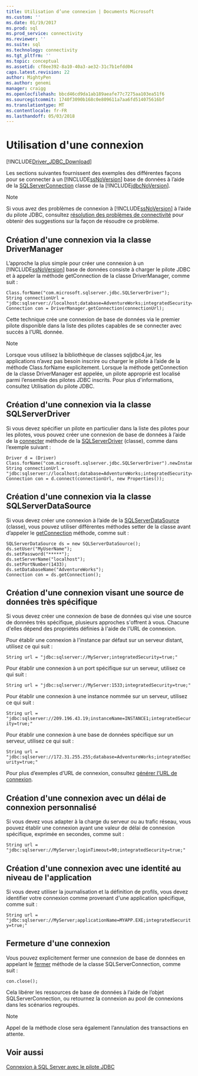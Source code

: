 ```yaml
---
title: Utilisation d’une connexion | Documents Microsoft
ms.custom: ''
ms.date: 01/19/2017
ms.prod: sql
ms.prod_service: connectivity
ms.reviewer: ''
ms.suite: sql
ms.technology: connectivity
ms.tgt_pltfrm: ''
ms.topic: conceptual
ms.assetid: cf8ee392-8a10-40a3-ae32-31c7b1efdd04
caps.latest.revision: 22
author: MightyPen
ms.author: genemi
manager: craigg
ms.openlocfilehash: bbcd46cd9da1ab189aeafe77c7275aa103ea51f6
ms.sourcegitcommit: 1740f3090b168c0e809611a7aa6fd514075616bf
ms.translationtype: MT
ms.contentlocale: fr-FR
ms.lasthandoff: 05/03/2018
---
```

# <a name="working-with-a-connection"></a>Utilisation d'une connexion
[!INCLUDE[Driver_JDBC_Download](../../includes/driver_jdbc_download.md)]

  Les sections suivantes fournissent des exemples des différentes façons pour se connecter à un [!INCLUDE[ssNoVersion](../../includes/ssnoversion_md.md)] base de données à l’aide de la [SQLServerConnection](../../connect/jdbc/reference/sqlserverconnection-class.md) classe de la [!INCLUDE[jdbcNoVersion](../../includes/jdbcnoversion_md.md)].  
  
> [!NOTE]  
>  Si vous avez des problèmes de connexion à [!INCLUDE[ssNoVersion](../../includes/ssnoversion_md.md)] à l’aide du pilote JDBC, consultez [résolution des problèmes de connectivité](../../connect/jdbc/troubleshooting-connectivity.md) pour obtenir des suggestions sur la façon de résoudre ce problème.  
  
## <a name="creating-a-connection-by-using-the-drivermanager-class"></a>Création d'une connexion via la classe DriverManager  
 L’approche la plus simple pour créer une connexion à un [!INCLUDE[ssNoVersion](../../includes/ssnoversion_md.md)] base de données consiste à charger le pilote JDBC et à appeler la méthode getConnection de la classe DriverManager, comme suit :  
  
```  
Class.forName("com.microsoft.sqlserver.jdbc.SQLServerDriver");  
String connectionUrl = "jdbc:sqlserver://localhost;database=AdventureWorks;integratedSecurity=true;"  
Connection con = DriverManager.getConnection(connectionUrl);  
```  
  
 Cette technique crée une connexion de base de données via le premier pilote disponible dans la liste des pilotes capables de se connecter avec succès à l'URL donnée.  
  
> [!NOTE]  
>  Lorsque vous utilisez la bibliothèque de classes sqljdbc4.jar, les applications n’avez pas besoin inscrire ou charger le pilote à l’aide de la méthode Class.forName explicitement. Lorsque la méthode getConnection de la classe DriverManager est appelée, un pilote approprié est localisé parmi l’ensemble des pilotes JDBC inscrits. Pour plus d'informations, consultez Utilisation du pilote JDBC.  
  
## <a name="creating-a-connection-by-using-the-sqlserverdriver-class"></a>Création d'une connexion via la classe SQLServerDriver  
 Si vous devez spécifier un pilote en particulier dans la liste des pilotes pour les pilotes, vous pouvez créer une connexion de base de données à l’aide de la [connecter](../../connect/jdbc/reference/connect-method-sqlserverdriver.md) méthode de la [SQLServerDriver](../../connect/jdbc/reference/sqlserverdriver-class.md) (classe), comme dans l’exemple suivant :  
  
```  
Driver d = (Driver) Class.forName("com.microsoft.sqlserver.jdbc.SQLServerDriver").newInstance();  
String connectionUrl = "jdbc:sqlserver://localhost;database=AdventureWorks;integratedSecurity=true;"  
Connection con = d.connect(connectionUrl, new Properties());  
```  
  
## <a name="creating-a-connection-by-using-the-sqlserverdatasource-class"></a>Création d'une connexion via la classe SQLServerDataSource  
 Si vous devez créer une connexion à l’aide de la [SQLServerDataSource](../../connect/jdbc/reference/sqlserverdatasource-class.md) (classe), vous pouvez utiliser différentes méthodes setter de la classe avant d’appeler le [getConnection](../../connect/jdbc/reference/getconnection-method.md) méthode, comme suit :  
  
```  
SQLServerDataSource ds = new SQLServerDataSource();  
ds.setUser("MyUserName");  
ds.setPassword("*****");  
ds.setServerName("localhost");  
ds.setPortNumber(1433);   
ds.setDatabaseName("AdventureWorks");  
Connection con = ds.getConnection();  
```  
  
## <a name="creating-a-connection-that-targets-a-very-specific-data-source"></a>Création d'une connexion visant une source de données très spécifique  
 Si vous devez créer une connexion de base de données qui vise une source de données très spécifique, plusieurs approches s'offrent à vous. Chacune d'elles dépend des propriétés définies à l'aide de l'URL de connexion.  
  
 Pour établir une connexion à l'instance par défaut sur un serveur distant, utilisez ce qui suit :  
  
 `String url = "jdbc:sqlserver://MyServer;integratedSecurity=true;"`  
  
 Pour établir une connexion à un port spécifique sur un serveur, utilisez ce qui suit :  
  
 `String url = "jdbc:sqlserver://MyServer:1533;integratedSecurity=true;"`  
  
 Pour établir une connexion à une instance nommée sur un serveur, utilisez ce qui suit :  
  
 `String url = "jdbc:sqlserver://209.196.43.19;instanceName=INSTANCE1;integratedSecurity=true;"`  
  
 Pour établir une connexion à une base de données spécifique sur un serveur, utilisez ce qui suit :  
  
 `String url = "jdbc:sqlserver://172.31.255.255;database=AdventureWorks;integratedSecurity=true;"`  
  
 Pour plus d’exemples d’URL de connexion, consultez [générer l’URL de connexion](../../connect/jdbc/building-the-connection-url.md).  
  
## <a name="creating-a-connection-with-a-custom-login-time-out"></a>Création d'une connexion avec un délai de connexion personnalisé  
 Si vous devez vous adapter à la charge du serveur ou au trafic réseau, vous pouvez établir une connexion ayant une valeur de délai de connexion spécifique, exprimée en secondes, comme suit :  
  
 `String url = "jdbc:sqlserver://MyServer;loginTimeout=90;integratedSecurity=true;"`  
  
## <a name="create-a-connection-with-application-level-identity"></a>Création d'une connexion avec une identité au niveau de l'application  
 Si vous devez utiliser la journalisation et la définition de profils, vous devez identifier votre connexion comme provenant d'une application spécifique, comme suit :  
  
 `String url = "jdbc:sqlserver://MyServer;applicationName=MYAPP.EXE;integratedSecurity=true;"`  
  
## <a name="closing-a-connection"></a>Fermeture d'une connexion  
 Vous pouvez explicitement fermer une connexion de base de données en appelant le [fermer](../../connect/jdbc/reference/close-method-sqlserverconnection.md) méthode de la classe SQLServerConnection, comme suit :  
  
 `con.close();`  
  
 Cela libérer les ressources de base de données à l’aide de l’objet SQLServerConnection, ou retournez la connexion au pool de connexions dans les scénarios regroupés.  
  
> [!NOTE]  
>  Appel de la méthode close sera également l’annulation des transactions en attente.  
  
## <a name="see-also"></a>Voir aussi  
 [Connexion à SQL Server avec le pilote JDBC](../../connect/jdbc/connecting-to-sql-server-with-the-jdbc-driver.md)  
  
  

